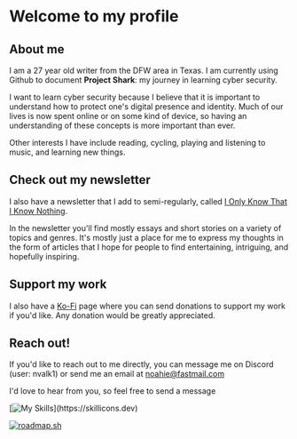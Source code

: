 # Welcome to my profile

## About me

I am a 27 year old writer from the DFW area in Texas. I am currently using Github to document **Project Shark**: my journey in learning cyber security. 

I want to learn cyber security because I believe that it is important to understand how to protect one's digital presence and identity. Much of our lives is now spent online or on some kind of device, so having an understanding of these concepts is more important than ever. 

Other interests I have include reading, cycling, playing and listening to music, and learning new things. 

## Check out my newsletter

I also have a newsletter that I add to semi-regularly, called [I Only Know That I Know Nothing](https://ioktikn.substack.com).

In the newsletter you'll find mostly essays and short stories on a variety of topics and genres. It's mostly just a place for me to express my thoughts in the form of articles that I hope for people to find entertaining, intriguing, and hopefully inspiring. 

## Support my work

I also have a [Ko-Fi](https://ko-fi.com/noahievalk) page where you can send donations to support my work if you'd like. Any donation would be greatly appreciated. 

## Reach out!

If you'd like to reach out to me directly, you can message me on Discord (user: nvalk1) or send me an email at noahie@fastmail.com 

I'd love to hear from you, so feel free to send a message

[![My Skills](https://skillicons.dev/icons?i=js,html,css,python,mint,)](https://skillicons.dev)

[![roadmap.sh](https://roadmap.sh/card/wide/67f595faf82d4683abdab614?variant=dark)](https://roadmap.sh)
